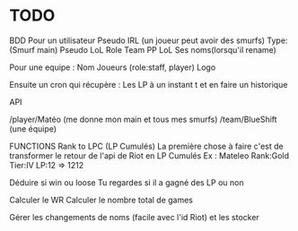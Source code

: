# TODO

BDD
Pour un utilisateur
Pseudo IRL (un joueur peut avoir des smurfs)
Type: (Smurf main)
Pseudo LoL
Role
Team
PP LoL
Ses noms(lorsqu'il rename)

Pour une equipe :
Nom
Joueurs (role:staff, player)
Logo

Ensuite un cron qui récupère :
Les LP à un instant t et en faire un historique

API

/player/Matéo (me donne mon main et tous mes smurfs)
/team/BlueShift (une équipe)

FUNCTIONS
Rank to LPC (LP Cumulés)
La première chose à faire c'est de transformer le retour de l'api de Riot en LP Cumulés
Ex : Mateleo Rank:Gold Tier:IV LP:12 => 1212

Déduire si win ou loose
Tu regardes si il a gagné des LP ou non

Calculer le WR
Calculer le nombre total de games

Gérer les changements de noms (facile avec l'id Riot) et les stocker
